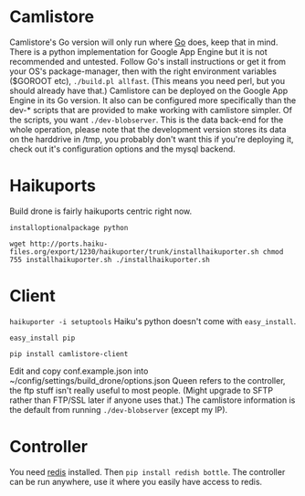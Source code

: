 Camlistore
==========
Camlistore's Go version will only run where [Go](http://golang.org/) does, keep that in mind. There is a python implementation for Google App Engine but it is not recommended and untested. Follow Go's install instructions or get it from your OS's package-manager, then with the right environment variables ($GOROOT etc), `./build.pl allfast`. (This means you need perl, but you should already have that.) Camlistore can be deployed on the Google App Engine in its Go version. It also can be configured more specifically than the dev-* scripts that are provided to make working with camlistore simpler. Of the scripts, you want `./dev-blobserver`. This is the data back-end for the whole operation, please note that the development version stores its data on the harddrive in /tmp, you probably don't want this if you're deploying it, check out it's configuration options and the mysql backend.

Haikuports
==========
Build drone is fairly haikuports centric right now.

`installoptionalpackage python`

`wget http://ports.haiku-files.org/export/1230/haikuporter/trunk/installhaikuporter.sh
chmod 755 installhaikuporter.sh
./installhaikuporter.sh`

Client
======

`haikuporter -i setuptools` Haiku's python doesn't come with `easy_install`.

`easy_install pip`

`pip install camlistore-client`

Edit and copy conf.example.json into ~/config/settings/build_drone/options.json
Queen refers to the controller, the ftp stuff isn't really useful to most people. (Might upgrade to SFTP rather than FTP/SSL later if anyone uses that.) The camlistore information is the default from running `./dev-blobserver` (except my IP).

Controller
==========
You need [redis](http://redis.io/) installed. Then `pip install redish bottle`.
The controller can be run anywhere, use it where you easily have access to redis.
